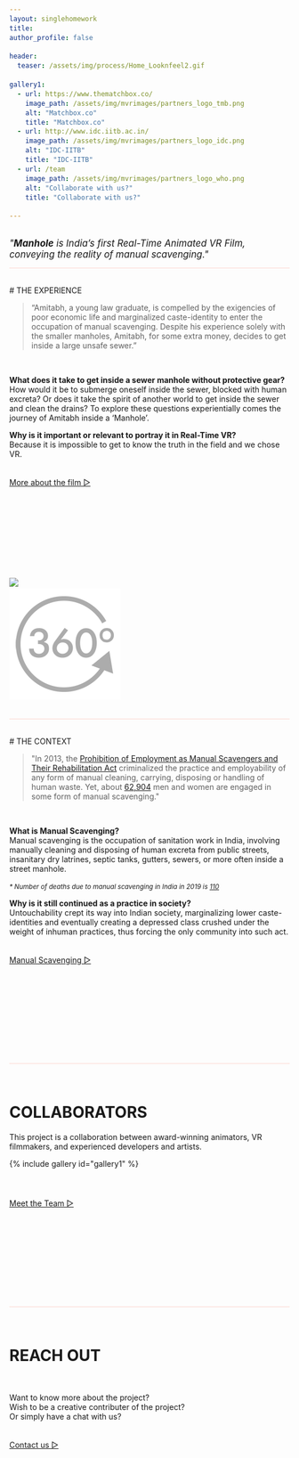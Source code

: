 ```yaml
---
layout: singlehomework
title: 
author_profile: false

header:
  teaser: /assets/img/process/Home_Looknfeel2.gif

gallery1:
  - url: https://www.thematchbox.co/
    image_path: /assets/img/mvrimages/partners_logo_tmb.png
    alt: "Matchbox.co"
    title: "Matchbox.co"
  - url: http://www.idc.iitb.ac.in/
    image_path: /assets/img/mvrimages/partners_logo_idc.png
    alt: "IDC-IITB"
    title: "IDC-IITB"
  - url: /team
    image_path: /assets/img/mvrimages/partners_logo_who.png
    alt: "Collaborate with us?"
    title: "Collaborate with us?"

---
```


<br>
<span style="font-size: larger; font-style: italic;">
"<b>Manhole</b> is India’s first Real-Time Animated VR Film, conveying the reality of manual scavenging."
</span>

<hr style="height:1px;border-width:0;color:#fcd5ce;background-color:#fcd5ce">

<br>
<a name="aboutinfo"></a>
# THE EXPERIENCE

>“Amitabh, a young law graduate, is compelled by the exigencies of poor economic life and marginalized caste-identity to enter the occupation of manual scavenging. Despite his experience solely with the smaller manholes, Amitabh, for some extra money, decides to get inside a large unsafe sewer.”


<figure class="align-left" style="width:100%; max-width:400px;">
  <img src="{{ site.url }}{{ site.baseurl }}/assets/img/mvrimages/homepage_vr.png" alt="">
</figure> 

**What does it take to get inside a sewer manhole without protective gear?**<br>
How would it be to submerge oneself inside the sewer, blocked with human excreta? Or does it take the spirit of another world to get inside the sewer and clean the drains? To explore these questions experientially comes the journey of Amitabh inside a ‘Manhole’. 

**Why is it important or relevant to portray it in Real-Time VR?**<br>
Because it is impossible to get to know the truth in the field and we chose VR.  


<div class = "home-button" style="height:100px; padding-top: 20px; padding-bottom: 80px;">     
 <a class = "home-button" href="{{ site.baseurl }}/about">More about the film ▷</a>       
</div> 

<div class = "vr_home">

  <a-scene loading-screen="dotsColor: black; backgroundColor: #665252;"  embedded style="margin:0px; padding:0px;" vr-mode-ui="enterVRButton: #myEnterVRButton; enterARButton: #myEnterARButton">
    <a id="myEnterVRButton" href="#">
      <div id="VRButton">
        <i class="fas fa-expand"></i>
        <i class="fas fa-vr-cardboard"></i>
      </div>
    </a>
    <a id="myEnterARButton" href="#"></a>
    <a-assets>
      <!-- Images. -->
      <img id="city" src="{{ site.baseurl }}/assets/img/360/360_manhole.jpg">
    </a-assets>
    <a-entity rotation="0 -90 0">
    <a-sky id="image-360" radius="100" src="#city"></a-sky>
   </a-entity>

  </a-scene>

  <div class = "vr_overlay">  
  <img src="/assets/img/360/360_icon.png">
  </div>
    
</div>

<br>

<hr style="height:1px;border-width:0;color:#fcd5ce;background-color:#fcd5ce">

<br>
<a name="aboutinfo"></a>
# THE CONTEXT

> "In 2013, the [Prohibition of Employment as Manual Scavengers and Their Rehabilitation Act](http://legislative.gov.in/sites/default/files/A2013-25.pdf) criminalized the practice and employability of any form of manual cleaning, carrying, disposing or handling of human waste. Yet, about [62,904](https://www.thehindu.com/news/national/indias-manual-scavenging-problem/article30834545.ece) men and women are engaged in some form of manual scavenging."

<figure class="align-right" style="width:100%; max-width:400px;">
  <img src="{{ site.url }}{{ site.baseurl }}/assets/img/mvrimages/homepage_manholeenter2.png" alt="">
</figure> 

**What is Manual Scavenging?**<br>
Manual scavenging is the occupation of sanitation work in India, involving manually cleaning and disposing of human excreta from public streets, insanitary dry latrines, septic tanks, gutters, sewers, or more often inside a street manhole.

<small>_* Number of deaths due to manual scavenging in India in 2019 is [110](https://www.thehindu.com/news/national/110-deaths-by-cleaning-sewers-septic-tanks-in-2019/article30795201.ece)_</small>


**Why is it still continued as a practice in society?**<br>
Untouchability crept its way into Indian society, marginalizing lower caste-identities and eventually creating a depressed class crushed under the weight of inhuman practices, thus forcing the only community into such act. 


<div class = "home-button" style="height:100px; padding-top: 20px; padding-bottom: 80px;">       
 <a class = "home-button" href="{{ site.baseurl }}/background">Manual Scavenging ▷</a>       
</div> 

<hr style="height:1px;border-width:0;color:#fcd5ce;background-color:#fcd5ce">
<br>

<a name="teaminfo"></a>
# COLLABORATORS

This project is a collaboration between award-winning animators, VR filmmakers, and experienced developers and artists.

{% include gallery id="gallery1" %}

<div class = "home-button" style="height:100px; padding-top: 40px; padding-bottom: 80px;">     
 <a class = "home-button" href="{{ site.baseurl }}/team">Meet the Team ▷</a>       
</div> 

<hr style="height:1px;border-width:0;color:#fcd5ce;background-color:#fcd5ce">
<br>


<a name="contactinfo"></a>
# REACH OUT

<figure class="align-left" style="width:100%; max-width:400px; margin-top: 0px">
  <img src="{{ site.url }}{{ site.baseurl }}/assets/img/mvrimages/billu1.png" alt="">
</figure> 

Want to know more about the project? <br> 
Wish to be a creative contributer of the project?  <br> 
Or simply have a chat with us? 



<div class = "home-button" style="height:100px; padding-top: 20px;">     
 <a class = "home-button" href="{{ site.baseurl }}/contact">Contact us ▷</a>       
</div> 

